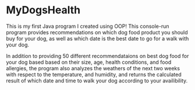 # MyDogsHealth
This is my first Java program I created using OOP!
This console-run program provides recommendations on which dog food product you should buy for your dog, as well as which date is the best date to go for a walk 
with your dog.

In addition to providing 50 different recommendataions on best dog food for your dog based based on their size, age, health conditions, and food allergies, 
the program also analyzes the weathers of the next two weeks with respect to the temperature, and humidity, and returns the calculated result of which date and time to 
walk your dog according to your availibility. 

